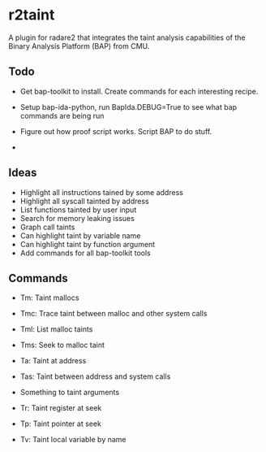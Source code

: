 # r2taint
A plugin for radare2 that integrates the taint analysis capabilities of the Binary Analysis Platform (BAP) from CMU.

## Todo
 - Get bap-toolkit to install. Create commands for each interesting recipe.

 - Setup bap-ida-python, run BapIda.DEBUG=True to see what bap commands are being run
 - Figure out how proof script works. Script BAP to do stuff.
 - 

## Ideas
 - Highlight all instructions tained by some address
 - Highlight all syscall tainted by address
 - List functions tainted by user input
 - Search for memory leaking issues
 - Graph call taints
 - Can highlight taint by variable name
 - Can highlight taint by function argument
 - Add commands for all bap-toolkit tools

## Commands
 - Tm: Taint mallocs
 - Tmc: Trace taint between malloc and other system calls
 - Tml: List malloc taints
 - Tms: Seek to malloc taint
 - Ta: Taint at address
 - Tas: Taint between address and system calls

 - Something to taint arguments
 - Tr: Taint register at seek
 - Tp: Taint pointer at seek
 - Tv: Taint local variable by name
